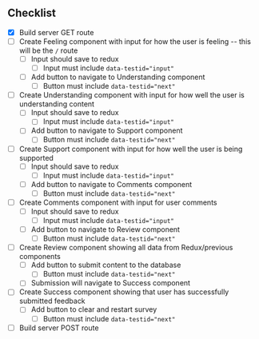 ## Checklist

- [x] Build server GET route
- [ ] Create Feeling component with input for how the user is feeling -- this will be the `/` route
    - [ ] Input should save to redux
        - [ ] Input must include `data-testid="input"`
    - [ ] Add button to navigate to Understanding component
        - [ ] Button must include `data-testid="next"`
- [ ] Create Understanding component with input for how well the user is understanding content
    - [ ] Input should save to redux
        - [ ] Input must include `data-testid="input"`
    - [ ] Add button to navigate to Support component
        - [ ] Button must include `data-testid="next"`
- [ ] Create Support component with input for how well the user is being supported
    - [ ] Input should save to redux
        - [ ] Input must include `data-testid="input"`
    - [ ] Add button to navigate to Comments component
        - [ ] Button must include `data-testid="next"`
- [ ] Create Comments component with input for user comments
    - [ ] Input should save to redux
        - [ ] Input must include `data-testid="input"`
    - [ ] Add button to navigate to Review component
        - [ ] Button must include `data-testid="next"`
- [ ] Create Review component showing all data from Redux/previous components
    - [ ] Add button to submit content to the database
        - [ ] Button must include `data-testid="next"`
    - [ ] Submission will navigate to Success component
- [ ] Create Success component showing that user has successfully submitted feedback
    - [ ] Add button to clear and restart survey
        - [ ] Button must include `data-testid="next"`
- [ ] Build server POST route
